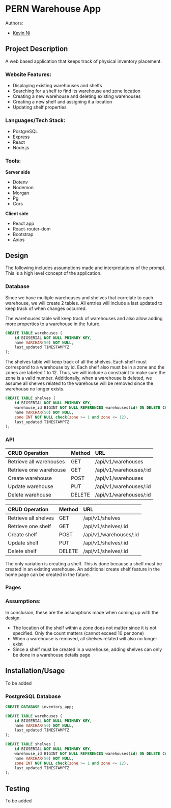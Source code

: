 # PERN Warehouse App

 Authors: 
 - [Kevin Ni](https://github.com/Keeevini)

## Project Description

A web based application that keeps track of physical inventory placement. 

### Website Features:
- Displaying existing warehouses and shelfs
- Searching for a shelf to find its warehouse and zone location
- Creating a new warehouse and deleting existing warehouses
- Creating a new shelf and assigning it a location
- Updating shelf properties

### Languages/Tech Stack:
- PostgreSQL
- Express
- React
- Node.js

### Tools:
**Server side**
- Dotenv
- Nodemon
- Morgan
- Pg
- Cors

**Client side**
- React app
- React-router-dom
- Bootstrap
- Axios

## Design
The following includes assumptions made and interpretations of the prompt. This is a high level concept of the application.

### Database

Since we have multiple warehouses and shelves that correlate to each warehouse, we will create 2 tables. All entries will include a last updated to keep track of when changes occurred.

The warehouses table will keep track of warehouses and also allow adding more properties to a warehouse in the future.

```SQL
CREATE TABLE warehouses (
	id BIGSERIAL NOT NULL PRIMARY KEY,
	name VARCHAR(50) NOT NULL,
	last_updated TIMESTAMPTZ
);
```

The shelves table will keep track of all the shelves. Each shelf must correspond to a warehouse by id. Each shelf also must be in a zone and the zones are labeled 1 to 12. Thus, we will include a constraint to make sure the zone is a valid number. Additionally, when a warehouse is deleted, we assume all shelves related to the warehouse will be removed since the warehouse no longer exists.

```SQL
CREATE TABLE shelves (
	id BIGSERIAL NOT NULL PRIMARY KEY,
	warehouse_id BIGINT NOT NULL REFERENCES warehouses(id) ON DELETE CASCADE,
	name VARCHAR(50) NOT NULL,
	zone INT NOT NULL check(zone >= 1 and zone <= 12),
	last_updated TIMESTAMPTZ
);
```
### API

|CRUD Operation | Method | URL |
| :--- | :--- | :--- |
| Retrieve all warehouses | GET | /api/v1/warehouses
| Retrieve one warehouse | GET | /api/v1/warehouses/:id |
| Create warehouse | POST | /api/v1/warehouses |
| Update warehouse | PUT | /api/v1/warehouses/:id |
| Delete warehouse | DELETE | /api/v1/warehouses/:id |

|CRUD Operation | Method | URL |
| :--- | :--- | :--- |
| Retrieve all shelves | GET | /api/v1/shelves
| Retrieve one shelf | GET | /api/v1/shelves/:id |
| Create shelf | POST | /api/v1/warehouses/:id |
| Update shelf | PUT | /api/v1/shelves/:id |
| Delete shelf | DELETE | /api/v1/shelves/:id |

The only variation is creating a shelf. This is done because a shelf must be created in an existing warehouse. An additional create shelf feature in the home page can be created in the future.

### Pages





### Assumptions:
In conclusion, these are the assumptions made when coming up with the design.

- The location of the shelf within a zone does not matter since it is not specified. Only the count matters (cannot exceed 10 per zone)
- When a warehouse is removed, all shelves related will also no longer exist
- Since a shelf must be created in a warehouse, adding shelves can only be done in a warehouse details page

## Installation/Usage
To be added

### PostgreSQL Database
```SQL
CREATE DATABASE inventory_app;
```

```SQL
CREATE TABLE warehouses (
	id BIGSERIAL NOT NULL PRIMARY KEY,
	name VARCHAR(50) NOT NULL,
	last_updated TIMESTAMPTZ
);
```

```SQL
CREATE TABLE shelves (
	id BIGSERIAL NOT NULL PRIMARY KEY,
	warehouse_id BIGINT NOT NULL REFERENCES warehouses(id) ON DELETE CASCADE,
	name VARCHAR(50) NOT NULL,
	zone INT NOT NULL check(zone >= 1 and zone <= 12),
	last_updated TIMESTAMPTZ
);
```



## Testing
To be added